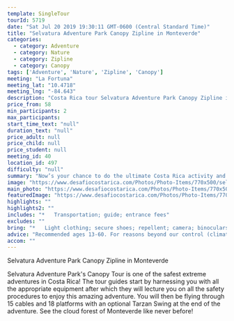 ```yaml
---
template: SingleTour
tourId: 5719
date: "Sat Jul 20 2019 19:30:11 GMT-0600 (Central Standard Time)"
title: "Selvatura Adventure Park Canopy Zipline in Monteverde"
categories: 
  - category: Adventure
  - category: Nature
  - category: Zipline
  - category: Canopy
tags: ['Adventure', 'Nature', 'Zipline', 'Canopy']
meeting: "La Fortuna"
meeting_lat: "10.4718"
meeting_lng: "-84.643"
description: "Costa Rica tour Selvatura Adventure Park Canopy Zipline in Monteverde, id 5719"
price_from: 58
min_participants: 2
max_participants: 
start_time_text: "null"
duration_text: "null"
price_adult: null
price_child: null
price_student: null
meeting_id: 40
location_id: 497
difficulty: "null"
summary: "Now’s your chance to do the ultimate Costa Rica activity and swing through the treetops like Tarzan on the canopy zip line tour. The Selvatura zip line tour includes 15 cables, 18 platforms and a Tarzan swing. If you are looking for an extreme Monteverde canopy tour and amazing rides, Selvatura Park's Zip Lines are your best choice."
image: "https://www.desafiocostarica.com/Photos/Photo-Items/770x500/selvatura-ziplining-1.jpg"
main_photo: "https://www.desafiocostarica.com/Photos/Photo-Items/770x500/selvatura-ziplining-1.jpg"
featuredImage: "https://www.desafiocostarica.com/Photos/Photo-Items/770x500/selvatura-ziplining-1.jpg"
highlights: ""
highlights2: ""
includes: "*   Transportation; guide; entrance fees"
excludes: ""
bring: "*   Light clothing; secure shoes; repellent; camera; binoculars; sense of adventure!"
advice: "Recommended ages 13-60. For reasons beyond our control (climate, river levels, etc.), we may change to a more-suitable tour with an equal or similar adventure-appeal or offer other tour options so you don't miss out on a fun day in Costa Rica. We reserve the right to cancel a trip due to unfavorable conditions & will only run a tour according to our policies. Full refund is given if (on rare occasion) no tour is run. This adventure involves some inherent risk and physical exertion, so you must be in good physical condition!While the recommended weight limit for our canyoneering (rappelling) tour and most zip line tours is 220 lbs (100 kilos) it’s more about waist size than weight as the ropes (canyoneering) and cables (zip lines) are rated for well over 220 lbs but the maximum waist size for the harnesses used for these tours is 42 inches. So if you are a little over 220 lbs but your waist is less than 42 inches you can still do these tours."
accom: ""
---
```

Selvatura Adventure Park Canopy Zipline in Monteverde

Selvatura Adventure Park's Canopy Tour is one of the safest extreme adventures in Costa Rica! The tour guides start by harnessing you with all the appropriate equipment after which they will lecture you on all the safety procedures to enjoy this amazing adventure. You will then be flying through 15 cables and 18 platforms with an optional Tarzan Swing at the end of the adventure. See the cloud forest of Monteverde like never before!